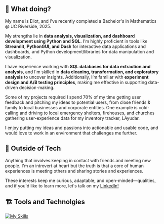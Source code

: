 ## 👋 What doing?
My name is Eliot, and I've recently completed a Bachelor's in Mathematics @ UC Riverside, 2025.

My strengths lie in **data analysis, visualization, and dashboard development using Python and SQL.** I'm highly proficient in tools like **Streamlit, PythonGUI, and Dash** for interactive data applications and dashboards, and Python development/libraries for data manipulation and visualization.

I have experience working with **SQL databases for data extraction and analysis**, and I'm skilled in **data cleaning, transformation, and exploratory analysis** to uncover insights. Additionally, I’m familiar with **experiment design and A/B testing principles**, making me effective in supporting data-driven decision-making. 

Some of my projects required I spend 70% of my time getting user feedback and pitching my ideas to potential users, from close friends & family to local businesses and corporate entities. One example is cold-calling and driving to local emergency shelters, firehouses, and churches gathering user-experience data for my inventory tracker, LAyudar.

I enjoy putting my ideas and passions into actionable and usable code, and would love to work in an environment that challenges me further. 

## 💭 Outside of Tech

Anything that involves keeping in contact with friends and meeting new people. I'm an introvert at heart but the truth is that a core of human experiences is meeting others and sharing stories and experiences.

These interests keep me curious, adaptable, and open-minded—qualities, and if you'd like to learn more, let's talk on my [LinkedIn!]([[https://website-name.com](https://www.linkedin.com/in/swooshoo/)](https://www.linkedin.com/in/swooshoo/))

## 🏗️ Tools and Technolgies 

[![My Skills](https://skillicons.dev/icons?i=py,github,sqlite,mysql,figma,matlab,r,docker,nextjs&theme=light)](https://skillicons.dev)

